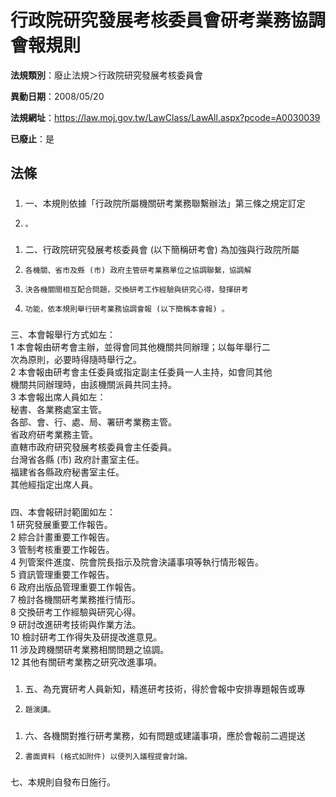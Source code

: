 # 行政院研究發展考核委員會研考業務協調會報規則

**法規類別**：廢止法規＞行政院研究發展考核委員會

**異動日期**：2008/05/20  

**法規網址**：https://law.moj.gov.tw/LawClass/LawAll.aspx?pcode=A0030039

**已廢止**：是



## 法條
##### 
1. 一、本規則依據「行政院所屬機關研考業務聯繫辦法」第三條之規定訂定
1.     。

##### 
1. 二、行政院研究發展考核委員會 (以下簡稱研考會) 為加強與行政院所屬
1.     各機關、省市及縣 (市) 政府主管研考業務單位之協調聯繫，協調解
1.     決各機關間相互配合問題，交換研考工作經驗與研究心得，發揮研考
1.     功能，依本規則舉行研考業務協調會報 (以下簡稱本會報) 。

##### 
三、本會報舉行方式如左：  
    1 本會報由研考會主辦，並得會同其他機關共同辦理；以每年舉行二  
      次為原則，必要時得隨時舉行之。  
    2 本會報由研考會主任委員或指定副主任委員一人主持，如會同其他  
      機關共同辦理時，由該機關派員共同主持。  
    3 本會報出席人員如左：  
      秘書、各業務處室主管。  
      各部、會、行、處、局、署研考業務主管。  
      省政府研考業務主管。  
      直轄市政府研究發展考核委員會主任委員。  
      台灣省各縣 (市) 政府計畫室主任。  
      福建省各縣政府秘書室主任。  
      其他經指定出席人員。  

##### 
四、本會報研討範圍如左：  
    1 研究發展重要工作報告。  
    2 綜合計畫重要工作報告。  
    3 管制考核重要工作報告。  
    4 列管案件進度、院會院長指示及院會決議事項等執行情形報告。  
    5 資訊管理重要工作報告。  
    6 政府出版品管理重要工作報告。  
    7 檢討各機關研考業務推行情形。  
    8 交換研考工作經驗與研究心得。  
    9 研討改進研考技術與作業方法。  
   10 檢討研考工作得失及研提改進意見。  
   11 涉及跨機關研考業務相關問題之協調。  
   12 其他有關研考業務之研究改進事項。  

##### 
1. 五、為充實研考人員新知，精進研考技術，得於會報中安排專題報告或專
1.     題演講。

##### 
1. 六、各機關對推行研考業務，如有問題或建議事項，應於會報前二週提送
1.     書面資料 (格式如附件) 以便列入議程提會討論。

##### 
七、本規則自發布日施行。


